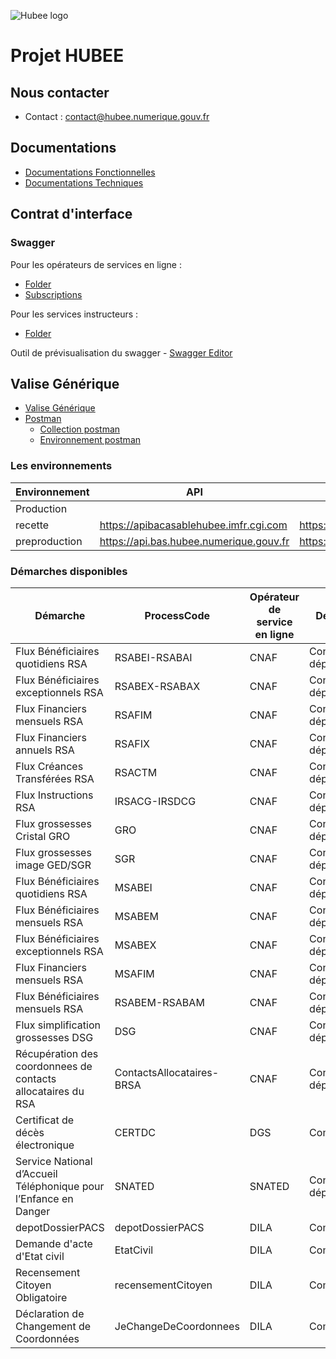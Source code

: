 ![Hubee logo](https://global-uploads.webflow.com/62987c69557994988d440d3c/629e2185dc21ae5084313260_logo_hubee%20(002)-p-1080.png)





# Projet HUBEE

## Nous contacter
- Contact : contact@hubee.numerique.gouv.fr

## Documentations
- [Documentations Fonctionnelles](https://github.com/dinum-HubEE/Documentations/releases/latest/download/DocumentationsFonctionnelles.zip)
- [Documentations Techniques](https://github.com/dinum-HubEE/Documentations/releases/latest/download/DocumentationsTechniques.zip)

## Contrat d'interface
  
### Swagger
Pour les opérateurs de services en ligne :
- [Folder](https://github.com/dinum-HubEE/Documentations/releases/latest/download/swagger.zip)
- [Subscriptions](https://github.com/dinum-HubEE/Documentations/releases/latest/download/swagger.zip)

Pour les services instructeurs :
- [Folder](https://github.com/dinum-HubEE/Documentations/releases/latest/download/swagger.zip)

Outil de prévisualisation du swagger - [Swagger Editor](https://editor.swagger.io/)

## Valise Générique

- [Valise Générique](https://github.com/dinum-HubEE/Documentations/releases/latest/download/valiseGenerique.zip)
- [Postman](https://www.postman.com/downloads/)
	- [Collection postman](https://github.com/dinum-HubEE/Documentations/tree/main/Documentations%20Techniques/valise_g%C3%A9n%C3%A9rique/COLLECTION)
	- [Environnement postman](https://github.com/dinum-HubEE/Documentations/tree/main/Documentations%20Techniques/valise_g%C3%A9n%C3%A9rique/ENVIRONNEMENT)


### Les environnements
|Environnement|API|TOKEN|PORTAIL|
|-|-|-|-|
|Production|||https://hubee.numerique.gouv.fr|
|recette|https://apibacasablehubee.imfr.cgi.com|https://apibacasablehubee.imfr.cgi.com/token|https://portailbacasablehubee.imfr.cgi.com/|
|preproduction|https://api.bas.hubee.numerique.gouv.fr|https://auth.bas.hubee.numerique.gouv.fr/oauth2/token|https://portail.bas.hubee.numerique.gouv.fr/|

### Démarches disponibles
|Démarche|ProcessCode|Opérateur de service en ligne|Destinataires|PJs autorisées|
|-|-|-|-|-|
|Flux Bénéficiaires quotidiens RSA|RSABEI-RSABAI|CNAF|Conseils départementaux|application/xml|
|Flux Bénéficiaires exceptionnels RSA|RSABEX-RSABAX|CNAF|Conseils départementaux|application/xml|
|Flux Financiers mensuels RSA|RSAFIM|CNAF|Conseils départementaux|A venir|
|Flux Financiers annuels RSA|RSAFIX|CNAF|Conseils départementaux|A venir|
|Flux Créances Transférées RSA|RSACTM|CNAF|Conseils départementaux|A venir|
|Flux Instructions RSA|IRSACG-IRSDCG|CNAF|Conseils départementaux|A venir|
|Flux grossesses Cristal GRO|GRO|CNAF|Conseils départementaux|A venir|
|Flux grossesses image GED/SGR|SGR|CNAF|Conseils départementaux|A venir|
|Flux Bénéficiaires quotidiens RSA|MSABEI|CNAF|Conseils départementaux|A venir|
|Flux Bénéficiaires mensuels RSA|MSABEM|CNAF|Conseils départementaux|A venir|
|Flux Bénéficiaires exceptionnels RSA|MSABEX|CNAF|Conseils départementaux|A venir|
|Flux Financiers mensuels RSA|MSAFIM|CNAF|Conseils départementaux|A venir|
|Flux Bénéficiaires mensuels RSA|RSABEM-RSABAM|CNAF|Conseils départementaux|A venir|
|Flux simplification grossesses DSG|DSG|CNAF|Conseils départementaux|A venir|
|Récupération des coordonnees de contacts allocataires du RSA|ContactsAllocataires-BRSA|CNAF|Conseils départementaux|A venir|
|Certificat de décès électronique|CERTDC|DGS|Communes|A venir|
|Service National d’Accueil Téléphonique pour l’Enfance en Danger|SNATED|SNATED|Conseils départementaux|A venir|
|depotDossierPACS|depotDossierPACS|DILA|Communes|A venir|
|Demande d'acte d'Etat civil|EtatCivil|DILA|Communes|A venir|
|Recensement Citoyen Obligatoire|recensementCitoyen|DILA|Communes|A venir|
|Déclaration de Changement de Coordonnées|JeChangeDeCoordonnees|DILA|Communes|A venir|
